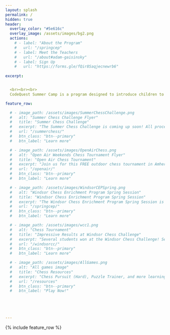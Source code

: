 ```yaml
---
layout: splash
permalink: /
hidden: true
header:
  overlay_color: "#5e616c"
  overlay_image: /assets/images/bg2.png
  actions:
    # - label: "About the Program"
    #   url: "/springcep"
    # - label: Meet the Teachers
    #   url: "/about#adam-gaisinsky"
    # - label: Sign Up
    #   url: "https://forms.gle/fQir8Saqjecnewrb6"
  
excerpt: 


  <br><br><br>
  CodeQuest Summer Camp is a program designed to introduce children to the world of computer science! From July 24-28, we invite students from grades 5-8 to join a welcoming and engaging atmosphere to learn to code. By the end of the camp, students will have the tools to be able to create their own games!

feature_row:

  # - image_path: /assets/images/SummerChessChallenge.png
  #   alt: "Summer Chess Challenge Flyer"
  #   title: "Summer Chess Challenge"
  #   excerpt: "The Summer Chess Challenge is coming up soon! All proceeds go towards UNICEF's Ukraine Emergency Fund."
  #   url: "/summerchess/"
  #   btn_class: "btn--primary"
  #   btn_label: "Learn more"

  # - image_path: /assets/images/OpenAirChess.png
  #   alt: "Open Air Weekends Chess Tournament Flyer"
  #   title: "Open Air Chess Tournament"
  #   excerpt: "Join us for this FREE outdoor chess tournament in Amherstburg! Everyone is welcome to play!"
  #   url: "/openair/"
  #   btn_class: "btn--primary"
  #   btn_label: "Learn more"

  # - image_path: /assets/images/WindsorCEPSpring.png
  #   alt: "Windsor Chess Enrichment Program Spring Session"
  #   title: "Windsor Chess Enrichment Program Spring Session"
  #   excerpt: "The Windsor Chess Enrichment Program Spring Session is starting April 8th! Learn more by clicking the button below!"
  #   url: "/springcep/"
  #   btn_class: "btn--primary"
  #   btn_label: "Learn more"

  # - image_path: /assets/images/wcc1.png
  #   alt: "Chess Tournament"
  #   title: "Impressive Results at Windsor Chess Challenge"
  #   excerpt: "Several students won at the Windsor Chess Challenge! See our medallists by clicking the link below!"
  #   url: "/windsorcc/"
  #   btn_class: "btn--primary"
  #   btn_label: "Learn more"  

  # - image_path: /assets/images/AllGames.png
  #   alt: "All games image"
  #   title: "Chess Resources"
  #   excerpt: "Chess Pursuit (Hard), Puzzle Trainer, and more learning resources!"
  #   url: "/resources"
  #   btn_class: "btn--primary"
  #   btn_label: "Play Now!"





---
```


{% include feature_row %}
